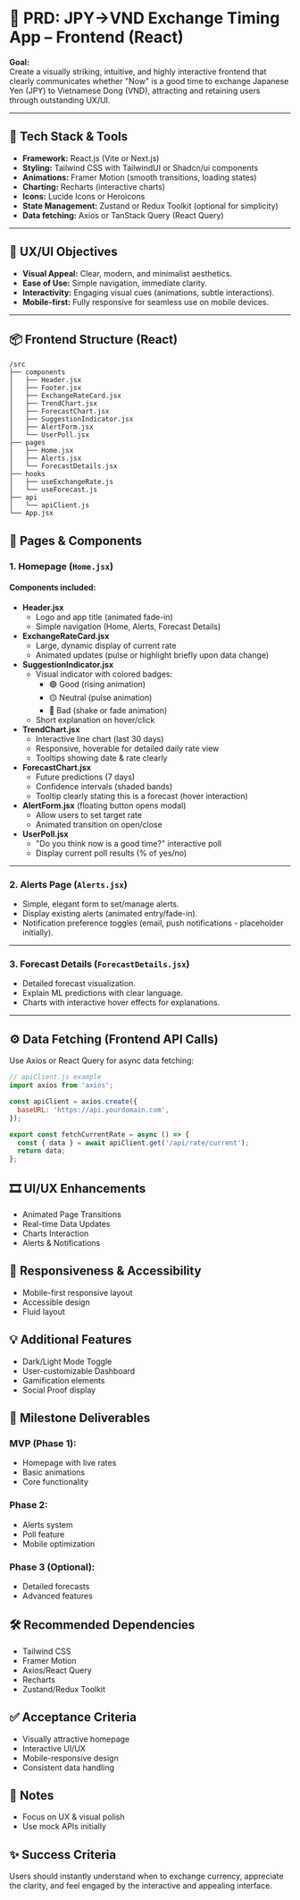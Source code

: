 # 🎯 PRD: JPY→VND Exchange Timing App – Frontend (React)

**Goal:**  
Create a visually striking, intuitive, and highly interactive frontend that clearly communicates whether "Now" is a good time to exchange Japanese Yen (JPY) to Vietnamese Dong (VND), attracting and retaining users through outstanding UX/UI.

---

## 🧩 Tech Stack & Tools
- **Framework:** React.js (Vite or Next.js)
- **Styling:** Tailwind CSS with TailwindUI or Shadcn/ui components
- **Animations:** Framer Motion (smooth transitions, loading states)
- **Charting:** Recharts (interactive charts)
- **Icons:** Lucide Icons or Heroicons
- **State Management:** Zustand or Redux Toolkit (optional for simplicity)
- **Data fetching:** Axios or TanStack Query (React Query)

---

## 🌟 UX/UI Objectives
- **Visual Appeal:** Clear, modern, and minimalist aesthetics.
- **Ease of Use:** Simple navigation, immediate clarity.
- **Interactivity:** Engaging visual cues (animations, subtle interactions).
- **Mobile-first:** Fully responsive for seamless use on mobile devices.

---

## 📦 Frontend Structure (React)
```
/src
├── components
│   ├── Header.jsx
│   ├── Footer.jsx
│   ├── ExchangeRateCard.jsx
│   ├── TrendChart.jsx
│   ├── ForecastChart.jsx
│   ├── SuggestionIndicator.jsx
│   ├── AlertForm.jsx
│   └── UserPoll.jsx
├── pages
│   ├── Home.jsx
│   ├── Alerts.jsx
│   └── ForecastDetails.jsx
├── hooks
│   ├── useExchangeRate.js
│   └── useForecast.js
├── api
│   └── apiClient.js
└── App.jsx
```

## 🎨 Pages & Components

### 1. Homepage (`Home.jsx`)

#### Components included:
- **Header.jsx**
  - Logo and app title (animated fade-in)
  - Simple navigation (Home, Alerts, Forecast Details)
- **ExchangeRateCard.jsx**
  - Large, dynamic display of current rate
  - Animated updates (pulse or highlight briefly upon data change)
- **SuggestionIndicator.jsx**
  - Visual indicator with colored badges:
    - 🟢 Good (rising animation)
    - 🟡 Neutral (pulse animation)
    - 🔴 Bad (shake or fade animation)
  - Short explanation on hover/click
- **TrendChart.jsx**
  - Interactive line chart (last 30 days)
  - Responsive, hoverable for detailed daily rate view
  - Tooltips showing date & rate clearly
- **ForecastChart.jsx**
  - Future predictions (7 days)
  - Confidence intervals (shaded bands)
  - Tooltip clearly stating this is a forecast (hover interaction)
- **AlertForm.jsx** (floating button opens modal)
  - Allow users to set target rate
  - Animated transition on open/close
- **UserPoll.jsx**
  - "Do you think now is a good time?" interactive poll
  - Display current poll results (% of yes/no)

---

### 2. Alerts Page (`Alerts.jsx`)
- Simple, elegant form to set/manage alerts.
- Display existing alerts (animated entry/fade-in).
- Notification preference toggles (email, push notifications - placeholder initially).

---

### 3. Forecast Details (`ForecastDetails.jsx`)
- Detailed forecast visualization.
- Explain ML predictions with clear language.
- Charts with interactive hover effects for explanations.

---

## ⚙️ Data Fetching (Frontend API Calls)
Use Axios or React Query for async data fetching:

```javascript
// apiClient.js example
import axios from 'axios';

const apiClient = axios.create({
  baseURL: 'https://api.yourdomain.com',
});

export const fetchCurrentRate = async () => {
  const { data } = await apiClient.get('/api/rate/current');
  return data;
};
```

## 🎞️ UI/UX Enhancements
- Animated Page Transitions
- Real-time Data Updates
- Charts Interaction
- Alerts & Notifications

## 📱 Responsiveness & Accessibility
- Mobile-first responsive layout
- Accessible design
- Fluid layout

## 💡 Additional Features
- Dark/Light Mode Toggle
- User-customizable Dashboard
- Gamification elements
- Social Proof display

## 🚀 Milestone Deliverables
### MVP (Phase 1):
- Homepage with live rates
- Basic animations
- Core functionality

### Phase 2:
- Alerts system
- Poll feature
- Mobile optimization

### Phase 3 (Optional):
- Detailed forecasts
- Advanced features

## 🛠️ Recommended Dependencies
- Tailwind CSS
- Framer Motion
- Axios/React Query
- Recharts
- Zustand/Redux Toolkit

## ✅ Acceptance Criteria
- Visually attractive homepage
- Interactive UI/UX
- Mobile-responsive design
- Consistent data handling

## 📌 Notes
- Focus on UX & visual polish
- Use mock APIs initially

## ✨ Success Criteria
Users should instantly understand when to exchange currency, appreciate the clarity, and feel engaged by the interactive and appealing interface.
